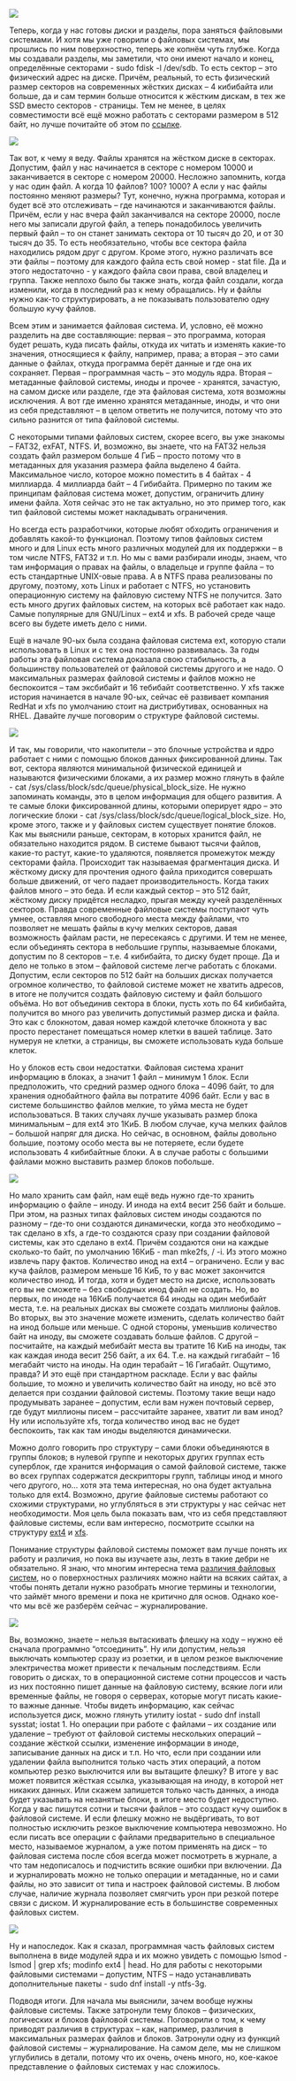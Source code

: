 ![](images/23/fdiskl.png)

Теперь, когда у нас готовы диски и разделы, пора заняться файловыми системами. И хотя мы уже говорили о файловых системах, мы прошлись по ним поверхностно, теперь же копнём чуть глубже. Когда мы создавали разделы, мы заметили, что они имеют начало и конец, определённые секторами - sudo fdisk -l /dev/sdb. То есть сектор – это физический адрес на диске. Причём, реальный, то есть физический размер секторов на современных жёстких дисках – 4 кибибайта или больше, да и сам термин больше относится к жёстким дискам, в тех же SSD вместо секторов - страницы. Тем не менее, в целях совместимости всё ещё можно работать с секторами размером в 512 байт, но лучше почитайте об этом по [ссылке](https://www.seagate.com/ru/ru/tech-insights/advanced-format-4k-sector-hard-drives-master-ti/).

![](images/23/stat.png)

Так вот, к чему я веду. Файлы хранятся на жёстком диске в секторах. Допустим, файл у нас начинается в секторе с номером 10000 и заканчивается в секторе с номером 20000. Несложно запомнить, когда у нас один файл. А когда 10 файлов? 100? 1000? А если у нас файлы постоянно меняют размеры? Тут, конечно, нужна программа, которая и будет всё это отслеживать – где начинаются и заканчиваются файлы. Причём, если у нас вчера файл заканчивался на секторе 20000, после него мы записали другой файл, а теперь понадобилось увеличить первый файл – то он станет занимать сектора от 10 тысяч до 20, и от 30 тысяч до 35. То есть необязательно, чтобы все сектора файла находились рядом друг с другом. Кроме этого, нужно различать все эти файлы – поэтому для каждого файла есть свой номер - stat file. Да и этого недостаточно - у каждого файла свои права, свой владелец и группа. Также неплохо было бы также знать, когда файл создали, когда изменили, когда в последний раз к нему обращались. Ну и файлы нужно как-то структурировать, а не показывать пользователю одну большую кучу файлов.

Всем этим и занимается файловая система. И, условно, её можно разделить на две составляющие: первая – это программа, которая будет решать, куда писать файлы, откуда их читать и изменять какие-то значения, относящиеся к файлу, например, права; а вторая – это сами данные о файлах, откуда программа берёт данные и где она их сохраняет. Первая – программная часть – это модуль ядра. Вторая – метаданные файловой системы, иноды и прочее - хранятся, зачастую, на самом диске или разделе, где эта файловая система, хотя возможны исключения. А вот где именно хранятся метаданные, иноды, и что они из себя представляют – в целом ответить не получится, потому что это сильно разнится от типа файловой системы. 

С некоторыми типами файловых систем, скорее всего, вы уже знакомы – FAT32, exFAT, NTFS.  И, возможно, вы знаете, что на FAT32 нельзя создать файл размером больше 4 ГиБ – просто потому что в метаданных для указания размера файла выделено 4 байта. Максимальное число, которое можно поместить в 4 байтах - 4 миллиарда. 4 миллиарда байт – 4 Гибибайта. Примерно по таким же принципам файловая система может, допустим, ограничить длину имени файла. Хотя сейчас это не так актуально, но это пример того, как тип файловой системы может накладывать ограничения.

Но всегда есть разработчики, которые любят обходить ограничения и добавлять какой-то функционал. Поэтому типов файловых систем много и для Linux есть много различных модулей для их поддержки – в том числе NTFS, FAT32 и т.п. Но мы с вами разбирали иноды, знаем, что там информация о правах на файлы, о владельце и группе файла – то есть стандартные UNIX-овые права. А в NTFS права реализованы по другому, поэтому, хоть Linux и работает с NTFS, но установить операционную систему на файловую систему NTFS не получится. Зато есть много других файловых систем, на которых всё работает как надо. Самые популярные для GNU/Linux – ext4 и xfs. В рабочей среде чаще всего вы будете иметь дело с ними.

Ещё в начале 90-ых была создана файловая система ext, которую стали использовать в Linux и с тех она постоянно развивалась. За годы работы эта файловая система доказала свою стабильность, а большинству пользователей от файловой системы другого и не надо. О максимальных размерах файловой системы и файлов можно не беспокоится – там эксбибайт и 16 тебибайт соответственно. У xfs также история начинается в начале 90-ых, сейчас её развивает компания RedHat и xfs по умолчанию стоит на дистрибутивах, основанных на RHEL. Давайте лучше поговорим о структуре файловой системы. 

![](images/23/blocksize.png)

И так, мы говорили, что накопители – это блочные устройства и ядро работает с ними с помощью блоков данных фиксированной длины. Так вот, сектора являются минимальной физической единицей и называются физическими блоками, а их размер можно глянуть в файле - cat /sys/class/block/sdc/queue/physical_block_size. Не нужно запоминать команды, это в целом информация для общего развития. А те самые блоки фиксированной длины, которыми оперирует ядро – это логические блоки - cat /sys/class/block/sdc/queue/logical_block_size. Но, кроме этого, также и у файловых систем существует понятие блоков. Как мы выяснили раньше, секторам, в которых хранится файл, не обязательно находится рядом. В системе бывают тысячи файлов, какие-то растут, какие-то удаляются, появляется промежуток между секторами файла. Происходит так называемая фрагментация диска. И жёсткому диску для прочтения одного файла приходится совершать больше движений, от чего падает производительность. Когда таких файлов много – это беда. И если каждый сектор – это 512 байт,  жёсткому диску придётся несладко, прыгая между кучей разделённых секторов. Правда современные файловые системы поступают чуть умнее, оставляя много свободного места между файлами, что позволяет не мешать файлы в кучу мелких секторов, давая возможность файлам расти, не пересекаясь с другими. И тем не менее, если объединять сектора в небольшие группы, называемые блоками, допустим по 8 секторов – т.е. 4 кибибайта, то диску будет проще. Да и дело не только в этом – файловой системе легче работать с блоками. Допустим, если секторов по 512 байт на больших дисках получается огромное количество, то файловой системе может не хватить адресов, в итоге не получится создать файловую систему и файл большого объёма. Но вот объединив сектора в блоки, пусть хоть по 64 кибибайта, получится во много раз увеличить допустимый размер диска и файла. Это как с блокнотом, давая номер каждой клеточке блокнота у вас просто перестанет помещаться номер клетки в вашей таблице. Зато нумеруя не клетки, а страницы, вы сможете использовать куда больше клеток. 

Но у блоков есть свои недостатки. Файловая система хранит информацию в блоках, а значит 1 файл – минимум 1 блок. Если предположить, что средний размер одного блока – 4096 байт, то для хранения однобайтного файла вы потратите 4096 байт. Если у вас в системе большинство файлов мелкие, то уйма места не будет использоваться. В таких случаях лучше указывать размер блока минимальным – для ext4 это 1КиБ. В любом случае, куча мелких файлов – большой напряг для диска. Но сейчас, в основном, файлы довольно большие, поэтому особо места вы не потеряете, если будете использовать 4 кибибайтные блоки. А в случае работы с большими файлами можно выставить размер блоков побольше. 

![](images/23/mkefsi.png)

Но мало хранить сам файл, нам ещё ведь нужно где-то хранить информацию о файле – иноду. И инода на ext4 весит 256 байт и больше. При этом, на разных типах файловых систем иноды создаются по разному – где-то они создаются динамически, когда это необходимо – так сделано в xfs, а где-то создаются сразу при создании файловой системы, как это сделано в ext4. Причём создаются они на каждые сколько-то байт, по умолчанию 16КиБ - man mke2fs, / -i. Из этого можно извлечь пару фактов. Количество инод на ext4 – ограничено. Если у вас куча файлов, размером меньше 16 КиБ, то у вас может закончится количество инод. И тогда, хотя и будет место на диске, использовать его вы не сможете – без свободных инод файл не создать. Но, во первых, по иноде на 16КиБ получается 64 иноды на один мебибайт места, т.е. на реальных дисках вы сможете создать миллионы файлов. Во вторых, вы это значение можете изменить, сделать количество байт на инод больше или меньше. С одной стороны, уменьшив количество байт на иноду, вы  сможете создавать больше файлов. С другой – посчитайте, на каждый мебибайт места вы тратите 16 КиБ на иноды, так как каждая инода весит 256 байт, а их 64. Т.е. на каждый гигабайт – 16 мегабайт чисто на иноды. На один терабайт – 16 Гигабайт. Ощутимо, правда? И это ещё при стандартном раскладе. Если у вас файлы большие, то можно и увеличить количество байт на иноду, но всё это делается при создании файловой системы. Поэтому такие вещи надо продумывать заранее – допустим, если вам нужен почтовый сервер, где будут миллионы писем – рассчитайте заранее, хватит ли вам инод? Ну или используйте xfs, тогда количество инод вас не будет беспокоить, так как там иноды выделяются динамически. 

Можно долго говорить про структуру – сами блоки объединяются в группы блоков; в нулевой группе и некоторых других группах есть суперблок, где хранится информация о самой файловой системе, также во всех группах содержатся дескрипторы групп, таблицы инод и много чего другого, но… хотя эта тема интересная, но она будет актуальна только для ext4. Возможно, другие файловые системы работают со схожими структурами, но углубляться в эти структуры у нас сейчас нет необходимости. Моя цель была показать вам, что из себя представляют файловые системы, если вам интересно, посмотрите ссылки на структуру [ext4](https://ext4.wiki.kernel.org/index.php/Ext4_Disk_Layout)  и [xfs](https://paste.c-net.org/RecipesMurdock). 

Понимание структуры файловой системы поможет вам лучше понять их работу и различия, но пока вы изучаете азы, лезть в такие дебри не обязательно. Я знаю, что многим интересна тема [различия файловых систем](https://en.wikipedia.org/wiki/Comparison_of_file_systems), но о поверхностных различиях можно найти на всяких сайтах, а чтобы понять детали нужно разобрать многие термины и технологии, что займёт много времени и пока не критично для основ. Однако кое-что мы всё же разберём сейчас – журналирование.

![](images/23/iostat.png)

Вы, возможно, знаете – нельзя вытаскивать флешку на ходу – нужно её сначала программно “отсоединить”. Ну или допустим, нельзя выключать компьютер сразу из розетки, и в целом резкое выключение электричества может привести к печальным последствиям. Если говорить о дисках, то в операционной системе сотни процессов и часть из них постоянно пишет данные на файловую систему, всякие логи или временные файлы, не говоря о серверах, которые могут писать какие-то важные данные. Чтобы видеть информацию, как сейчас используется диск, можно глянуть утилиту iostat - sudo dnf install sysstat; iostat 1. Но операции при работе с файлами – их создание или удаление – требуют от файловой системы нескольких операций – создание жёсткой ссылки, изменение информации в иноде, записывание данных на диск и т.п. Но что, если при создании или удалении файла выполнится только часть этих операций, а потом компьютер резко выключится или вы вытащите флешку? В итоге у вас может появится жёсткая ссылка, указывающая на иноду, в которой нет никаких данных. Или скажем запишется только часть данных, а инода будет указывать на незанятые блоки, в итоге место будет недоступно. Когда у вас пишутся сотни и тысячи файлов – это создаст кучу ошибок в файловой системе. И если флешку можно не выдёргивать, то вот полностью исключить резкое выключение компьютера невозможно. Но если писать все операции с файлами предварительно в специальное место, называемое журналом, а уже потом применять на диск – то файловая система после сбоя всегда может посмотреть в журнале, а что там недописалось и подчистить всякие ошибки при включении. Да и журналировать можно не только операции и метаданные, но и сами файлы, но это зависит от типа  и настроек файловой системы. В любом случае, наличие журнала позволяет смягчить урон при резкой потере связи с диском. И журналирование есть в большинстве современных файловых систем.

![](images/23/lsmod.png)

Ну и напоследок. Как я сказал, программная часть файловых систем выполнена в виде модулей ядра и их можно увидеть с помощью lsmod - lsmod | grep xfs; modinfo ext4 | head. Но для работы с некоторыми файловыми системами – допустим, NTFS – надо устанавливать дополнительные пакеты - sudo dnf install -y ntfs-3g.

Подводя итоги. Для начала мы выяснили, зачем вообще нужны файловые системы. Также затронули тему блоков – физических, логических и блоков файловой системы. Поговорили о том, к чему приводят различия в структурах – как, например, различия в максимальных размерах файлов и блоков. Затронули одну из функций файловой системы – журналирование. На самом деле, мы не слишком углубились в детали, потому что их очень, очень много, но, кое-какое представление о файловых системах у нас сложилось.